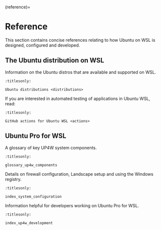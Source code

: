 (reference)=

# Reference

This section contains concise references relating to how Ubuntu on WSL is
designed, configured and developed.

## The Ubuntu distribution on WSL

Information on the Ubuntu distros that are available and supported on WSL.

```{toctree}
:titlesonly:

Ubuntu distributions <distributions>
```

If you are interested in automated testing of applications in Ubuntu WSL, read:

```{toctree}
:titlesonly:

GitHub actions for Ubuntu WSL <actions>
```

## Ubuntu Pro for WSL

A glossary of key UP4W system components.

```{toctree}
:titlesonly:

glossary_up4w_components
```

Details on firewall configuration, Landscape setup and using the Windows
registry.

```{toctree}
:titlesonly:

index_system_configuration
```

Information helpful for developers working on Ubuntu Pro for WSL.

```{toctree}
:titlesonly:

index_up4w_development
```
